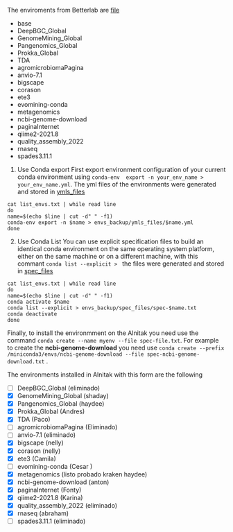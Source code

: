 The enviroments from Betterlab are [file](/envs_backup/list_envs.txt)

- base
- DeepBGC_Global
- GenomeMining_Global
- Pangenomics_Global
- Prokka_Global
- TDA
- agromicrobiomaPagina
- anvio-7.1
- bigscape
- corason
- ete3
- evomining-conda
- metagenomics
- ncbi-genome-download
- paginaInternet
- qiime2-2021.8
- quality_assembly_2022
- rnaseq
- spades3.11.1

1. Use Conda export
First export environment configuration of your current conda environment using `conda-env  export -n your_env_name > your_env_name.yml`. The yml files of the environments were generated and stored in [ymls_files](https://github.com/nselem/ccm-bioinfomatica-lab/tree/main/envs_backup/ymls_files)

~~~
cat list_envs.txt | while read line
do
name=$(echo $line | cut -d" " -f1)
conda-env export -n $name > envs_backup/ymls_files/$name.yml
done 
~~~
2. Use Conda List
You can use explicit specification files to build an identical conda environment on the same operating system platform, either on the same machine or on a different machine, with this commant `conda list --explicit > ` the files were generated and stored in [spec_files](https://github.com/nselem/ccm-bioinfomatica-lab/tree/main/envs_backup/spec_files)

~~~
cat list_envs.txt | while read line
do
name=$(echo $line | cut -d" " -f1)
conda activate $name
conda list --explicit > envs_backup/spec_files/spec-$name.txt
conda deactivate
done 
~~~

Finally, to install the environmment on the Alnitak you need use the command `conda create --name myenv --file spec-file.txt`. For example to create the **ncbi-genome-download** you need use `conda create --prefix /miniconda3/envs/ncbi-genome-download --file spec-ncbi-genome-download.txt` .

The environments installed in Alnitak with this form are the following

- [ ] DeepBGC_Global (eliminado)
- [X] GenomeMining_Global (shaday)
- [X] Pangenomics_Global (haydee)
- [X] Prokka_Global    (Andres)
- [X] TDA (Paco)
- [ ] agromicrobiomaPagina (Eliminado)
- [ ] anvio-7.1 (eliminado)
- [X] bigscape    (nelly)
- [X] corason     (nelly)
- [X] ete3       (Camila)
- [ ] evomining-conda (Cesar )
- [X] metagenomics (listo probado kraken haydee)
- [X] ncbi-genome-download (anton)
- [X] paginaInternet (Fonty)
- [X] qiime2-2021.8    (Karina)
- [X] quality_assembly_2022  (eliminado)
- [X] rnaseq (abraham)
- [ ] spades3.11.1 (eliminado)
